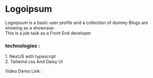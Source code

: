 # Logoipsum 

Logoipsum is a basic user profile and a collection of dummy Blogs are showing as a showcase. <br/>
This is a job task as a Front End developer 

<h3>technologies :</h3>
1. NextJS with typescript <br/>
2. Tailwind css And Daisy UI

Video Demo Link : 
